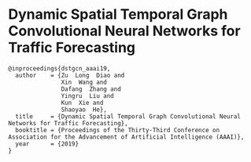 # Dynamic Spatial Temporal Graph Convolutional Neural Networks for Traffic Forecasting

```
@inproceedings{dstgcn_aaai19,
  author    = {Zu  Long  Diao and
               Xin  Wang and
               Dafang  Zhang and
               Yingru  Liu and
               Kun  Xie and
               Shaoyao  He},
  title     = {Dynamic Spatial Temporal Graph Convolutional Neural Networks for Traffic Forecasting},
  booktitle = {Proceedings of the Thirty-Third Conference on Association for the Advancement of Artificial Intelligence (AAAI)},
  year      = {2019}
}
```
